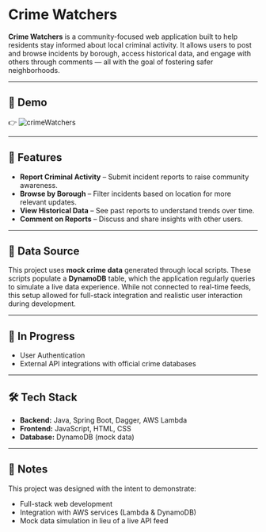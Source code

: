 # Crime Watchers

**Crime Watchers** is a community-focused web application built to help residents stay informed about local criminal activity. It allows users to post and browse incidents by borough, access historical data, and engage with others through comments — all with the goal of fostering safer neighborhoods.

---

## 🎥 Demo

👉 
![crimeWatchers](https://user-images.githubusercontent.com/90943184/212566731-8d182c15-8a0d-4b27-b918-dfc968963196.gif)

---

## 🚀 Features

- **Report Criminal Activity** – Submit incident reports to raise community awareness.
- **Browse by Borough** – Filter incidents based on location for more relevant updates.
- **View Historical Data** – See past reports to understand trends over time.
- **Comment on Reports** – Discuss and share insights with other users.

---

## 🔧 Data Source

This project uses **mock crime data** generated through local scripts. These scripts populate a **DynamoDB** table, which the application regularly queries to simulate a live data experience. While not connected to real-time feeds, this setup allowed for full-stack integration and realistic user interaction during development.

---

## 🔐 In Progress

- User Authentication
- External API integrations with official crime databases

---

## 🛠️ Tech Stack

- **Backend:** Java, Spring Boot, Dagger, AWS Lambda  
- **Frontend:** JavaScript, HTML, CSS  
- **Database:** DynamoDB (mock data)

---

## 📌 Notes

This project was designed with the intent to demonstrate:
- Full-stack web development
- Integration with AWS services (Lambda & DynamoDB)
- Mock data simulation in lieu of a live API feed



